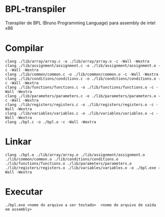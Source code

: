 # BPL-transpiler
Transpiler de BPL (Bruno Programming Language) para assembly de intel x86

# Compilar
```clang ./lib/array/array.c -o ./lib/array/array.o -c -Wall -Wextra```\
```clang ./lib/assignment/assignment.c -o ./lib/assignment/assignment.o -c -Wall -Wextra```\
```clang ./lib/common/common.c -o ./lib/common/common.o -c -Wall -Wextra```\
```clang ./lib/conditions/conditions.c -o ./lib/conditions/conditions.o -c -Wall -Wextra```\
```clang ./lib/functions/functions.c -o ./lib/functions/functions.o -c -Wall -Wextra```\
```clang ./lib/parameters/parameters.c -o ./lib/parameters/parameters.o -c -Wall -Wextra```\
```clang ./lib/registers/registers.c -o ./lib/registers/registers.o -c -Wall -Wextra```\
```clang ./lib/variables/variables.c -o ./lib/variables/variables.o -c -Wall -Wextra```\
```clang ./bpl.c -o ./bpl.o -c -Wall -Wextra```

# Linkar
```clang ./bpl.o ./lib/array/array.o ./lib/assignment/assignment.o ./lib/common/common.o ./lib/conditions/conditions.o ./lib/functions/functions.o ./lib/parameters/parameters.o ./lib/registers/registers.o ./lib/variables/variables.o -o ./bpl.exe -Wall -Wextra```

# Executar
```./bpl.exe <nome do arquivo a ser testado>  <nome do arquivo de saída em assembly>```
